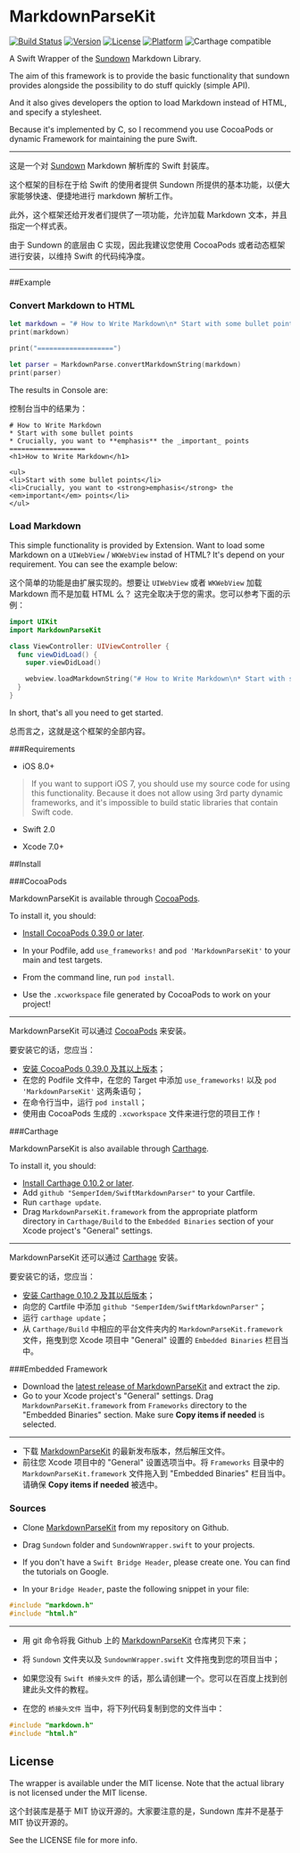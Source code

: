 # MarkdownParseKit

[![Build Status](https://travis-ci.org/SemperIdem/SwiftMarkdownParser.svg?branch=master)](https://travis-ci.org/SemperIdem/SwiftMarkdownParser)
[![Version](https://img.shields.io/cocoapods/v/MarkdownParseKit.svg?style=flat)](http://cocoapods.org/pods/MarkdownParseKit)
[![License](https://img.shields.io/cocoapods/l/MarkdownParseKit.svg?style=flat)](http://cocoapods.org/pods/MarkdownParseKit)
[![Platform](https://img.shields.io/cocoapods/p/MarkdownParseKit.svg?style=flat)](http://cocoapods.org/pods/MarkdownParseKit)
![Carthage compatible](https://img.shields.io/badge/Carthage-compatible-4BC51D.svg?style=flat)

A Swift Wrapper of the [Sundown](https://github.com/vmg/sundown) Markdown Library.

The aim of this framework is to provide the basic functionality that sundown provides alongside the possibility to do stuff quickly (simple API).

And it also gives developers the option to load Markdown instead of HTML, and specify a stylesheet.

Because it's implemented by C, so I recommend you use CocoaPods or dynamic Framework for maintaining the pure Swift.

----

这是一个对 [Sundown](https://github.com/vmg/sundown) Markdown 解析库的 Swift 封装库。

这个框架的目标在于给 Swift 的使用者提供 Sundown 所提供的基本功能，以便大家能够快速、便捷地进行 markdown 解析工作。

此外，这个框架还给开发者们提供了一项功能，允许加载 Markdown 文本，并且指定一个样式表。

由于 Sundown 的底层由 C 实现，因此我建议您使用 CocoaPods 或者动态框架进行安装，以维持 Swift 的代码纯净度。

----

##Example

### Convert Markdown to HTML

```swift
let markdown = "# How to Write Markdown\n* Start with some bullet points\n* Crucially, you want to **emphasis** the _important_ points"
print(markdown)

print("===================")

let parser = MarkdownParse.convertMarkdownString(markdown)
print(parser)
```

The results in Console are:

控制台当中的结果为：

```
# How to Write Markdown
* Start with some bullet points
* Crucially, you want to **emphasis** the _important_ points
===================
<h1>How to Write Markdown</h1>

<ul>
<li>Start with some bullet points</li>
<li>Crucially, you want to <strong>emphasis</strong> the <em>important</em> points</li>
</ul>
```

### Load Markdown

This simple functionality is provided by Extension. Want to load some Markdown on a `UIWebView` / `WKWebView` instad of HTML? It's depend on your requirement. You can see the example below:

这个简单的功能是由扩展实现的。想要让 `UIWebView` 或者 `WKWebView` 加载 Markdown 而不是加载 HTML 么？ 这完全取决于您的需求。您可以参考下面的示例：

```swift
import UIKit
import MarkdownParseKit

class ViewController: UIViewController {
  func viewDidLoad() {
  	super.viewDidLoad()

    webview.loadMarkdownString("# How to Write Markdown\n* Start with some bullet points\n* Crucially, you want to **emphasis** the _important_ points")
  }
}
```

In short, that's all you need to get started.

总而言之，这就是这个框架的全部内容。

###Requirements

* iOS 8.0+

> If you want to support iOS 7, you should use my source code for using this functionality. Because it does not allow using 3rd party dynamic frameworks, and it's impossible to build static libraries that contain Swift code.

* Swift 2.0

* Xcode 7.0+

##Install

###CocoaPods

MarkdownParseKit is available through [CocoaPods](http://cocoapods.org). 

To install it, you should: 

* [Install CocoaPods 0.39.0 or later](https://guides.cocoapods.org/using/getting-started.html).

* In your Podfile, add `use_frameworks!` and `pod 'MarkdownParseKit'` to your main and test targets.

* From the command line, run `pod install`.

* Use the `.xcworkspace` file generated by CocoaPods to work on your project!

----

MarkdownParseKit 可以通过 [CocoaPods](http://cocoapods.org) 来安装。

要安装它的话，您应当：

* [安装 CocoaPods 0.39.0 及其以上版本](https://guides.cocoapods.org/using/getting-started.html)；
* 在您的 Podfile 文件中，在您的 Target 中添加 `use_frameworks!` 以及 `pod 'MarkdownParseKit'` 这两条语句；
* 在命令行当中，运行 `pod install`；
* 使用由 CocoaPods 生成的 `.xcworkspace` 文件来进行您的项目工作！

###Carthage

MarkdownParseKit is also available through [Carthage](https://github.com/Carthage/Carthage).

To install it, you should:

* [Install Carthage 0.10.2 or later](https://github.com/Carthage/Carthage/releases).
* Add `github "SemperIdem/SwiftMarkdownParser"` to your Cartfile.
* Run `carthage update`.
* Drag `MarkdownParseKit.framework` from the appropriate platform directory in `Carthage/Build` to the `Embedded Binaries` section of your Xcode project's "General" settings.

---

MarkdownParseKit 还可以通过 [Carthage](https://github.com/Carthage/Carthage) 安装。

要安装它的话，您应当：

* [安装 Carthage 0.10.2 及其以后版本](https://github.com/Carthage/Carthage/releases)；
* 向您的 Cartfile 中添加 `github "SemperIdem/SwiftMarkdownParser"`；
* 运行 `carthage update`；
* 从 `Carthage/Build` 中相应的平台文件夹内的 `MarkdownParseKit.framework` 文件，拖曳到您 Xcode 项目中 "General" 设置的 `Embedded Binaries` 栏目当中。

###Embedded Framework

* Download the [latest release of MarkdownParseKit](https://github.com/SemperIdem/SwiftMarkdownParser) and extract the zip.
* Go to your Xcode project's "General" settings. Drag `MarkdownParseKit.framework` from `Frameworks` directory to the "Embedded Binaries" section. Make sure **Copy items if needed** is selected.

----

* 下载 [MarkdownParseKit]() 的最新发布版本，然后解压文件。
* 前往您 Xcode 项目中的 "General" 设置选项当中。将 `Frameworks` 目录中的 `MarkdownParseKit.framework` 文件拖入到 "Embedded Binaries" 栏目当中。请确保 **Copy items if needed** 被选中。

### Sources

* Clone [MarkdownParseKit](https://github.com/SemperIdem/SwiftMarkdownParser) from my repository on Github.

* Drag `Sundown` folder and `SundownWrapper.swift` to your projects.

* If you don't have a `Swift Bridge Header`, please create one. You can find the tutorials on Google.

* In your `Bridge Header`, paste the following snippet in your file:

```c
#include "markdown.h"
#include "html.h"
```

----

* 用 git 命令将我 Github 上的 [MarkdownParseKit](https://github.com/SemperIdem/SwiftMarkdownParser) 仓库拷贝下来；

* 将 `Sundown` 文件夹以及 `SundownWrapper.swift` 文件拖曳到您的项目当中；

* 如果您没有 `Swift 桥接头文件` 的话，那么请创建一个。您可以在百度上找到创建此头文件的教程。

* 在您的 `桥接头文件` 当中，将下列代码复制到您的文件当中：

```c
#include "markdown.h"
#include "html.h"
```

## License

The wrapper is available under the MIT license. Note that the actual library is not licensed under the MIT license.

这个封装库是基于 MIT 协议开源的。大家要注意的是，Sundown 库并不是基于 MIT 协议开源的。

See the LICENSE file for more info.